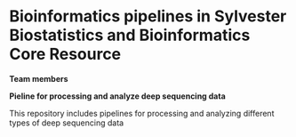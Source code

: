 # Bioinformatics pipelines in Sylvester Biostatistics and Bioinformatics Core Resource

**Team members**

**Pieline for processing and analyze deep sequencing data**

This repository includes pipelines for processing and analyzing different types of deep sequencing data
